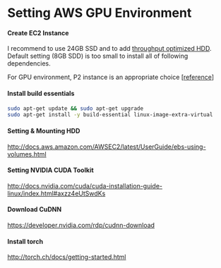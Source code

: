 # Setting AWS GPU Environment

#### Create EC2 Instance
I recommend to use 24GB SSD and to add [throughput optimized HDD](https://docs.aws.amazon.com/AWSEC2/latest/UserGuide/EBSVolumeTypes.html?icmpid=docs_ec2_console).
Default setting (8GB SDD) is too small to install all of following dependencies.

For GPU environment, P2 instance is an appropriate choice [[reference](https://aws.amazon.com/ko/ec2/instance-types/)]

#### Install build essentials
```bash
sudo apt-get update && sudo apt-get upgrade
sudo apt-get install -y build-essential linux-image-extra-virtual
```

#### Setting & Mounting HDD
http://docs.aws.amazon.com/AWSEC2/latest/UserGuide/ebs-using-volumes.html

#### Setting NVIDIA CUDA Toolkit
http://docs.nvidia.com/cuda/cuda-installation-guide-linux/index.html#axzz4eUtSwdKs

#### Download CuDNN
https://developer.nvidia.com/rdp/cudnn-download

#### Install torch
http://torch.ch/docs/getting-started.html
